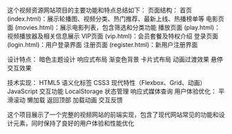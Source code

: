这个视频资源网站项目的主要功能和特点总结如下：
页面结构：
首页 (index.html)：展示轮播图、视频分类、热门推荐、最新上线、热播榜单等
电影页面 (movies.html)：展示电影列表，包含筛选和分类功能
播放页面 (play.html)：视频播放器及相关信息展示
VIP页面 (vip.html)：会员套餐及特权介绍
登录页面 (login.html)：用户登录界面
注册页面 (register.html)：新用户注册界面

设计特点：
暗色主题设计
响应式布局
渐变色背景
卡片式布局
动画过渡效果
悬停交互效果

技术实现：
HTML5 语义化标签
CSS3 现代特性（Flexbox、Grid、动画）
JavaScript 交互功能
LocalStorage 状态管理
响应式媒体查询
用户体验优化：
平滑滚动
懒加载
返回顶部
加载动画
交互反馈

这个项目展示了一个完整的视频网站的前端实现，包含了现代网站常见的功能和设计元素，同时保持了良好的用户体验和性能优化
